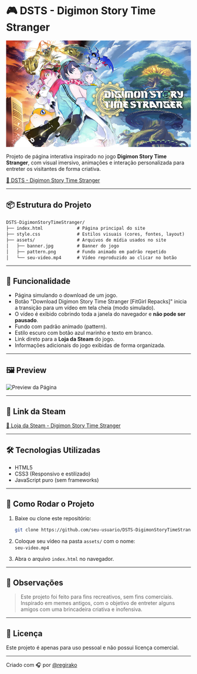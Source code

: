 # 🎮 DSTS - Digimon Story Time Stranger

![Banner do Jogo](assets/banner.jpg)

Projeto de página interativa inspirado no jogo **Digimon Story Time Stranger**, com visual imersivo, animações e interação personalizada para entreter os visitantes de forma criativa.

[🔗 DSTS - Digimon Story Time Stranger](https://regirako.github.io/DSTS-DigimonStoryTimeStranger/)

---

## 📦 Estrutura do Projeto

```
DSTS-DigimonStoryTimeStranger/
├── index.html             # Página principal do site
├── style.css              # Estilos visuais (cores, fontes, layout)
├── assets/                # Arquivos de mídia usados no site
│   ├── banner.jpg         # Banner do jogo
│   ├── pattern.png        # Fundo animado em padrão repetido
│   └── seu-video.mp4      # Vídeo reproduzido ao clicar no botão
```

---

## 🧠 Funcionalidade

- Página simulando o download de um jogo.
- Botão "Download Digimon Story Time Stranger [FitGirl Repacks]" inicia a transição para um vídeo em tela cheia (modo simulado).
- O vídeo é exibido cobrindo toda a janela do navegador e **não pode ser pausado**.
- Fundo com padrão animado (pattern).
- Estilo escuro com botão azul marinho e texto em branco.
- Link direto para a **Loja da Steam** do jogo.
- Informações adicionais do jogo exibidas de forma organizada.

---

## 🖼️ Preview

![Preview da Página](https://i.imgur.com/hqU5JSu.png)

---

## 🔗 Link da Steam

[🔗 Loja da Steam - Digimon Story Time Stranger](https://store.steampowered.com/app/1984270/Digimon_Story_Time_Stranger/)

---

## 🛠️ Tecnologias Utilizadas

- HTML5
- CSS3 (Responsivo e estilizado)
- JavaScript puro (sem frameworks)

---

## 🚀 Como Rodar o Projeto

1. Baixe ou clone este repositório:
   ```bash
   git clone https://github.com/seu-usuario/DSTS-DigimonStoryTimeStranger.git
   ```

2. Coloque seu vídeo na pasta `assets/` com o nome:  
   ```seu-video.mp4```

3. Abra o arquivo `index.html` no navegador.

---

## 📌 Observações

> Este projeto foi feito para fins recreativos, sem fins comerciais.  
> Inspirado em memes antigos, com o objetivo de entreter alguns amigos com uma brincadeira criativa e inofensiva.

---

## 🧊 Licença

Este projeto é apenas para uso pessoal e não possui licença comercial.

---

Criado com 🎧 por [@regirako](https://github.com/regirako)
